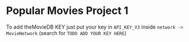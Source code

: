 # Popular Movies Project 1

To add theMovieDB KEY just put your key in `API_KEY_V3` inside `network -> MovieNetwork` (search for `TODO ADD YOUR KEY HERE`)

